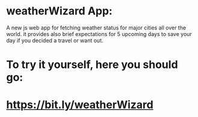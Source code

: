 # weatherWizard App:

A new js web app for fetching weather status for major cities all over the world. it provides also brief expectations for 5 upcoming days to save your day if you decided a travel or want out.   

# To try it yourself, here you should go:
# https://bit.ly/weatherWizard
